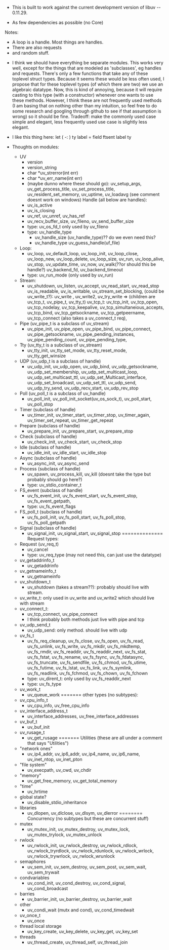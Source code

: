 * This is built to work against the current development version of
  libuv -- 0.11.29.

* As few dependencies as possible (no Core)

Notes:
  - A loop is a handle. Most things are handles.
  - There are also requests
  - and random stuff.
  * I think we should have everything be separate modules. This works
    very well, except for the things that are modeled as 'subclasses', eg
    handles and requests. There's only a few functions that take any of these
    toplevel struct types. Because it seems these would be less often used, I
    propose that for these toplevel types (of which there are two) we use an
    algebraic datatype. Now, this is kind of annoying, because it will require
    casting to this type (with a constructor) whenever one wants to use these methods.
    However, I think these are not frequently used methods (I am basing that on nothing
    other than my intuition, so feel free to do some research and googling through github
    to see if that assumption is wrong) so it should be fine. Tradeoff: make the commonly
    used case simple and elegant, less frequently used use case is slightly less elegant.

* I like this thing here: let ( -: ) ty label = field ftsent label ty

* Thoughts on modules:
  - UV
    - version
    - version_string
    - char *uv_strerror(int err)
    - char *uv_err_name(int err)
    - (maybe dunno where these should go):
      uv_setup_args, uv_get_process_title, uv_set_process_title,
      uv_resident_set_memory, uv_uptime, uv_loadavg (see comment doesnt work on windows)
  Handle (all below are handles):
    - uv_is_active
    - uv_is_closing
    - uv_ref, uv_unref, uv_has_ref
    - uv_recv_buffer_size, uv_fileno, uv_send_buffer_size
    - type: uv_os_fd_t only used by uv_fileno
    - type: uv_handle_type
      - uv_handle_size (uv_handle_type)?? do we even need this?
      - uv_handle_type uv_guess_handle(uf_file)
  - Loop:
    - uv_loop, uv_default_loop, uv_loop_init, uv_loop_close, uv_loop_new,
      uv_loop_delete, uv_loop_size,
      uv_run, uv_loop_alive, uv_stop, uv_update_time, uv_now, uv_walk(??or should this be handle?)
      uv_backend_fd, uv_backend_timeout
    - type: uv_run_mode (only used by uv_run)
  - Stream:
    - uv_shutdown, uv_listen, uv_accept, uv_read_start, uv_read_stop
      uv_is_readable, uv_is_writable, uv_stream_set_blocking,
      (could be uv_write_t?): uv_write , uv_write2, uv_try_write
   => (children are uv_tcp_t, uv_pipe_t, uv_tty_t)
   uv_tcp_t: uv_tcp_init, uv_tcp_open, uv_tcp_nodelay, uv_tcp_keepalive,
     uv_tcp_simultaneious_accepts, uv_tcp_bind, uv_tcp_getsockname, uv_tcp_getpeername,
     uv_tcp_connect (also takes a uv_connect_t req),
  - Pipe (uv_pipe_t is a subclass of uv_stream)
    - uv_pipe_init, uv_pipe_open, uv_pipe_bind, uv_pipe_connect, uv_pipe_getsockname,
      uv_pipe_pending_instances, uv_pipe_pending_count, uv_pipe_pending_type,
  - Tty (uv_tty_t is a subclass of uv_stream)
    - uv_tty_init, uv_tty_set_mode, uv_tty_reset_mode, uv_tty_get_winsize
  - UDP (uv_udp_t is a subclass of handle)
    - uv_udp_init, uv_udp_open, uv_udp_bind, uv_udp_getsockname, uv_udp_set_membership,
      uv_udp_set_multicast_loop, uv_udp_set_multicast_ttl, uv_udp_set_Multicast_interface,
      uv_udp_set_broadcast, uv_udp_set_ttl, uv_udp_send, uv_udp_try_send, uv_udp_recv_start,
      uv_udp_rev_stop
  - Poll (uv_poll_t is a subclass of uv_handle)
    - uv_poll_init, uv_poll_init_socket(uv_os_sock_t), uv_poll_start, uv_poll_stop
  - Timer (subclass of handle)
    - uv_timer_init, uv_timer_start, uv_timer_stop, uv_timer_again, uv_timer_set_repeat,
      uv_timer_get_repeat
  - Prepare (subclass of handle)
    - uv_prepare_init, uv_prepare_start, uv_prepare_stop
  - Check (subclass of handle)
    - uv_check_init, uv_check_start, uv_check_stop
  - Idle (subclass of handle)
    - uv_idle_init, uv_idle_start, uv_idle_stop
  - Async (subclass of handle)
    - uv_async_init, uv_async_send
  - Process (subclass of handle)
    - uv_spawn, uv_process_kill, uv_kill (doesnt take the type but probably should go here?)
    - type: uv_stdio_container_t
  - FS_event (subclass of handle)
    - uv_fs_event_init, uv_fs_event_start, uv_fs_event_stop, uv_fs_event_getpath,
    - type: uv_fs_event_flags
  - FS_poll_t (subclass of handle)
    - uv_fs_poll_init, uv_fs_poll_start, uv_fs_poll_stop, uv_fs_poll_getpath
  - Signal (subclass of handle)
    - uv_signal_init, uv_signal_start, uv_signal_stop
  ==============
  Request types:
  - Request (uv_req_t)
    - uv_cancel
    - type: uv_req_type (may not need this, can just use the datatype)
  - uv_getaddrinfo_t
    - uv_getaddrinfo
  - uv_getnameinfo_t
    - uv_getnameinfo
  - uv_shutdown_t
    - uv_shutdown (takes a stream??): probably should live with stream.
  - uv_write_t: only used in uv_write and uv_write2 which should live with stream
  - uv_connect_t:
    - uv_tcp_connect, uv_pipe_connect
    - I think probably both methods just live with pipe and tcp
  - uv_udp_send_t
    - uv_udp_send: only method. should live with udp
  - uv_fs_t
    - uv_fs_req_cleanup, uv_fs_close, uv_fs_open, uv_fs_read, uv_fs_unlink, uv_fs_write,
      uv_fs_mkdir, uv_fs_mkdtemp, uv_fs_rmdir, uv_fs_readdir, uv_fs_readdir_next,
      uv_fs_stat, uv_fs_fstat, uv_fs_rename, uv_fs_fsync, uv_fs_fdatasync, uv_fs_truncate,
      uv_fs_sendfile, uv_fs_chmod, uv_fs_utime, uv_fs_futime, uv_fs_lstat, uv_fs_link,
      uv_fs_symlink, uv_fs_readlink, uv_fs_fchmod, uv_fs_chown, uv_fs_fchown
    - type: uv_dirent_t: only used by uv_fs_readdir_next
    - type: uv_fs_type
  - uv_work_t
    - uv_queue_work
  =======
  other types (no subtypes):
  - uv_cpu_info_t
    - uv_cpu_info, uv_free_cpu_info
  - uv_interface_address_t
    - uv_interface_addresses, uv_free_interface_addresses
  - uv_buf_t
    - uv_buf_init
  - uv_rusage_t
    - uv_get_rusage
  =======
  Utilities (these are all under a comment that says "Utilities")
  - "network ones"
    - uv_ip4_addr, uv_ip6_addr, uv_ip4_name, uv_ip6_name, uv_inet_ntop, uv_inet_pton
  - "file system"
    - uv_execpath, uv_cwd, uv_chdir
  - "memory"
    - uv_get_free_memory, uv_get_total_memory
  - "time"
    - uv_hrtime
  - global state?
    - uv_disable_stdio_inheritance
  - libraries
    - uv_dlopen, uv_dlclose, uv_dlsym, uv_dlerror
  ========
  Concurrency (no subtypes but these are concurrent stuff)
  - mutex
    - uv_mutex_init, uv_mutex_destroy, uv_mutex_lock,
      uv_mutex_trylock, uv_mutex_unlock
  - rwlock
    - uv_rwlock_init, uv_rwlock_destroy, uv_rwlock_rdlock,
      uv_rwlock_tryrdlock, uv_rwlock_rdunlock, uv_rwlock_wrlock,
      uv_rwlock_trywrlock, uv_rwlock_wrunlock
  - semaphores
    - uv_sem_init, uv_sem_destroy, uv_sem_post, uv_sem_wait, uv_sem_trywait
  - condvariables
    - uv_cond_init, uv_cond_destroy, uv_cond_signal, uv_cond_broadcast
  - barries
    - uv_barrier_init, uv_barrier_destroy, uv_barrier_wait
  - other
    - uv_condi_wait (mutx and cond), uv_cond_timedwait
  - uv_once_t
    - uv_once
  - thread local storage
    - uv_key_create, uv_key_delete, uv_key_get, uv_key_set
  - threads
    - uv_thread_create, uv_thread_self, uv_thread_join